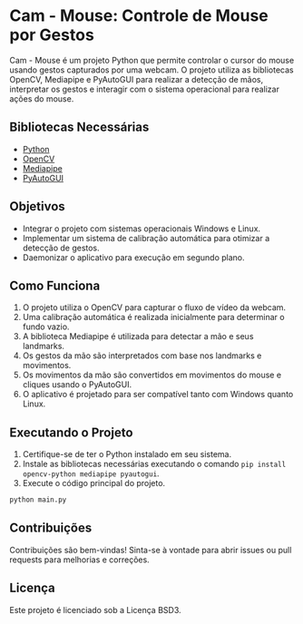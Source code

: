 # Cam - Mouse: Controle de Mouse por Gestos

Cam - Mouse é um projeto Python que permite controlar o cursor do mouse usando gestos capturados por uma webcam. O projeto utiliza as bibliotecas OpenCV, Mediapipe e PyAutoGUI para realizar a detecção de mãos, interpretar os gestos e interagir com o sistema operacional para realizar ações do mouse.

## Bibliotecas Necessárias

- [Python](https://www.python.org/)
- [OpenCV](https://opencv.org/)
- [Mediapipe](https://mediapipe.dev/)
- [PyAutoGUI](https://pyautogui.readthedocs.io/)

## Objetivos

- Integrar o projeto com sistemas operacionais Windows e Linux.
- Implementar um sistema de calibração automática para otimizar a detecção de gestos.
- Daemonizar o aplicativo para execução em segundo plano.

## Como Funciona

1. O projeto utiliza o OpenCV para capturar o fluxo de vídeo da webcam.
2. Uma calibração automática é realizada inicialmente para determinar o fundo vazio.
3. A biblioteca Mediapipe é utilizada para detectar a mão e seus landmarks.
4. Os gestos da mão são interpretados com base nos landmarks e movimentos.
5. Os movimentos da mão são convertidos em movimentos do mouse e cliques usando o PyAutoGUI.
6. O aplicativo é projetado para ser compatível tanto com Windows quanto Linux.

## Executando o Projeto

1. Certifique-se de ter o Python instalado em seu sistema.
2. Instale as bibliotecas necessárias executando o comando `pip install opencv-python mediapipe pyautogui`.
3. Execute o código principal do projeto.

```bash
python main.py
```

## Contribuições
Contribuições são bem-vindas! Sinta-se à vontade para abrir issues ou pull requests para melhorias e correções.

## Licença

Este projeto é licenciado sob a Licença BSD3.
